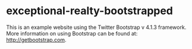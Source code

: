 # exceptional-realty-bootstrapped
This is an example website using the Twitter Bootstrap v 4.1.3 framework. More information on using Bootstrap can be found at: http://getbootstrap.com.
